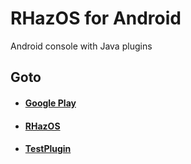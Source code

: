 # RHazOS for Android

Android console with Java plugins

## Goto

* #### [Google Play](https://play.google.com/store/apps/details?id=fr.rhaz.os.android)

* #### [RHazOS](https://github.com/RHazDev/RHazOS)

* #### [TestPlugin](https://github.com/RHazDev/TestPlugin)